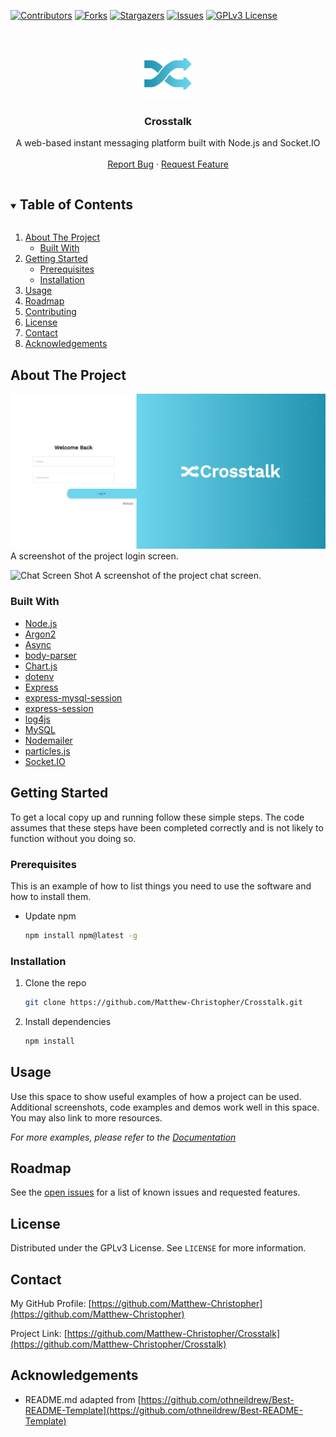 <!--
*** Thanks for checking out the Best-README-Template. If you have a suggestion*** that would make this better, please fork the repo and create a pull request*** or simply open an issue with the tag "enhancement".*** Thanks again! Now go create something AMAZING! :D************ To avoid retyping too much info. Do a search and replace for the following:*** github_username, repo_name, twitter_handle, email, project_title, project_description
-->



<!-- PROJECT SHIELDS -->
<!--
*** I'm using markdown "reference style" links for readability.
*** Reference links are enclosed in brackets [ ] instead of parentheses ( ).
*** See the bottom of this document for the declaration of the reference variables
*** for contributors-url, forks-url, etc. This is an optional, concise syntax you may use.
*** https://www.markdownguide.org/basic-syntax/#reference-style-links
-->
[![Contributors][contributors-shield]][contributors-url]
[![Forks][forks-shield]][forks-url]
[![Stargazers][stars-shield]][stars-url]
[![Issues][issues-shield]][issues-url]
[![GPLv3 License][license-shield]][license-url]



<!-- PROJECT LOGO -->
<br />
<p align="center">
  <a href="https://github.com/Matthew-Christopher/Crosstalk">
    <img src="src/client/servable/img/LogoShaded.png" alt="Logo" width="80" height="80">
  </a>

  <h3 align="center">Crosstalk</h3>

  <p align="center">
    A web-based instant messaging platform built with Node.js and Socket.IO
    <br />
    <br />
    <a href="https://github.com/Matthew-Christopher/Crosstalk/issues">Report Bug</a>
    ·
    <a href="https://github.com/Matthew-Christopher/Crosstalk/issues">Request Feature</a>
  </p>
</p>



<!-- TABLE OF CONTENTS -->
<details open="open">
  <summary><h2 style="display: inline-block">Table of Contents</h2></summary>
  <ol>
    <li>
      <a href="#about-the-project">About The Project</a>
      <ul>
        <li><a href="#built-with">Built With</a></li>
      </ul>
    </li>
    <li>
      <a href="#getting-started">Getting Started</a>
      <ul>
        <li><a href="#prerequisites">Prerequisites</a></li>
        <li><a href="#installation">Installation</a></li>
      </ul>
    </li>
    <li><a href="#usage">Usage</a></li>
    <li><a href="#roadmap">Roadmap</a></li>
    <li><a href="#contributing">Contributing</a></li>
    <li><a href="#license">License</a></li>
    <li><a href="#contact">Contact</a></li>
    <li><a href="#acknowledgements">Acknowledgements</a></li>
  </ol>
</details>



<!-- ABOUT THE PROJECT -->
## About The Project

![Login Screen Shot][login-screenshot]
A screenshot of the project login screen.

![Chat Screen Shot][chat-screenshot]
A screenshot of the project chat screen.

### Built With

* [Node.js](https://nodejs.org/en/)
* [Argon2](https://www.npmjs.com/package/argon2)
* [Async](https://www.npmjs.com/package/async)
* [body-parser](https://www.npmjs.com/package/body-parser)
* [Chart.js](https://www.chartjs.org/)
* [dotenv](https://www.npmjs.com/package/dotenv)
* [Express](https://www.npmjs.com/package/express)
* [express-mysql-session](https://www.npmjs.com/package/express-mysql-session)
* [express-session](https://www.npmjs.com/package/express-session)
* [log4js](https://www.npmjs.com/package/log4js)
* [MySQL](https://www.npmjs.com/package/mysql)
* [Nodemailer](https://www.npmjs.com/package/nodemailer)
* [particles.js](https://github.com/VincentGarreau/particles.js/)
* [Socket.IO](https://www.npmjs.com/package/socket.io)

<!-- GETTING STARTED -->
## Getting Started

To get a local copy up and running follow these simple steps. The code assumes that these steps have been completed correctly and is not likely to function without you doing so.

### Prerequisites

This is an example of how to list things you need to use the software and how to install them.
* Update npm
  ```sh
  npm install npm@latest -g
  ```

### Installation

1. Clone the repo
   ```sh
   git clone https://github.com/Matthew-Christopher/Crosstalk.git
   ```
2. Install dependencies
   ```sh
   npm install
   ```



<!-- USAGE EXAMPLES -->
## Usage

Use this space to show useful examples of how a project can be used. Additional screenshots, code examples and demos work well in this space. You may also link to more resources.

_For more examples, please refer to the [Documentation](https://example.com)_



<!-- ROADMAP -->
## Roadmap

See the [open issues](https://github.com/Matthew-Christopher/Crosstalk/issues) for a list of known issues and requested features.





<!-- LICENSE -->
## License

Distributed under the GPLv3 License. See `LICENSE` for more information.



<!-- CONTACT -->
## Contact

My GitHub Profile: [https://github.com/Matthew-Christopher](https://github.com/Matthew-Christopher)

Project Link: [https://github.com/Matthew-Christopher/Crosstalk](https://github.com/Matthew-Christopher/Crosstalk)


<!-- ACKNOWLEDGEMENTS -->
## Acknowledgements

* README.md adapted from [https://github.com/othneildrew/Best-README-Template](https://github.com/othneildrew/Best-README-Template)

<!-- MARKDOWN LINKS & IMAGES -->
<!-- https://www.markdownguide.org/basic-syntax/#reference-style-links -->
[contributors-shield]: https://img.shields.io/github/contributors/Matthew-Christopher/Crosstalk.svg?style=for-the-badge
[contributors-url]: https://github.com/Matthew-Christopher/Crosstalk/graphs/contributors
[forks-shield]: https://img.shields.io/github/forks/Matthew-Christopher/Crosstalk.svg?style=for-the-badge
[forks-url]: https://github.com/Matthew-Christopher/Crosstalk/network/members
[stars-shield]: https://img.shields.io/github/stars/Matthew-Christopher/Crosstalk.svg?style=for-the-badge
[stars-url]: https://github.com/Matthew-Christopher/Crosstalk/stargazers
[issues-shield]: https://img.shields.io/github/issues/Matthew-Christopher/Crosstalk.svg?style=for-the-badge
[issues-url]: https://github.com/Matthew-Christopher/Crosstalk/issues
[license-shield]: https://img.shields.io/github/license/Matthew-Christopher/Crosstalk.svg?style=for-the-badge
[license-url]: https://github.com/Matthew-Christopher/Crosstalk/blob/master/LICENSE.txt
[login-screenshot]: https://github.com/Matthew-Christopher/Crosstalk/blob/master/Documentation/Images/login.html.png?raw=true
[chat-screenshot]: https://github.com/Matthew-Christopher/Crosstalk/blob/master/Documentation/Images/chat.html.png?raw=true
